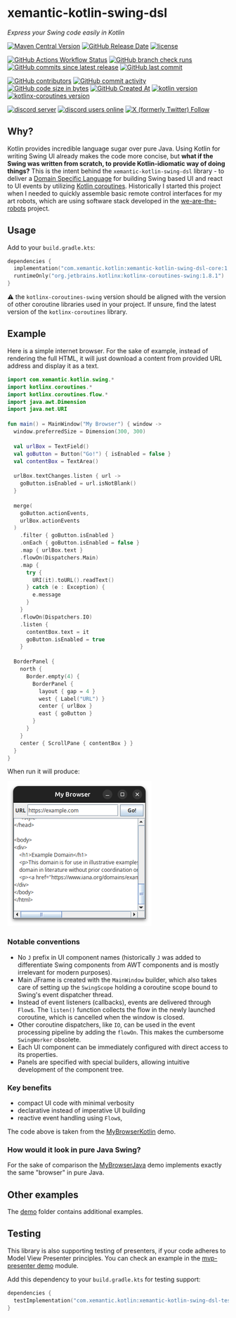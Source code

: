 # xemantic-kotlin-swing-dsl

_Express your Swing code easily in Kotlin_

[<img alt="Maven Central Version" src="https://img.shields.io/maven-central/v/com.xemantic.kotlin/xemantic-kotlin-swing-dsl-core?style=for-the-badge">](https://central.sonatype.com/namespace/com.xemantic.kotlin)
[<img alt="GitHub Release Date" src="https://img.shields.io/github/release-date/xemantic/xemantic-kotlin-swing-dsl?style=for-the-badge">](https://github.com/xemantic/xemantic-kotlin-swing-dsl/releases)
[<img alt="license" src="https://img.shields.io/github/license/xemantic/xemantic-kotlin-swing-dsl?color=blue&style=for-the-badge">](https://github.com/xemantic/xemantic-kotlin-swing-dsl/blob/main/LICENSE)

[<img alt="GitHub Actions Workflow Status" src="https://img.shields.io/github/actions/workflow/status/xemantic/xemantic-kotlin-swing-dsl/build-main.yml?style=for-the-badge">](https://github.com/xemantic/xemantic-kotlin-swing-dsl/actions/workflows/build-main.yml)
[<img alt="GitHub branch check runs" src="https://img.shields.io/github/check-runs/xemantic/xemantic-kotlin-swing-dsl/main?style=for-the-badge">](https://github.com/xemantic/xemantic-kotlin-swing-dsl/actions/workflows/build-main.yml)
[<img alt="GitHub commits since latest release" src="https://img.shields.io/github/commits-since/xemantic/xemantic-kotlin-swing-dsl/latest?style=for-the-badge">](https://github.com/xemantic/xemantic-kotlin-swing-dsl/commits/main/)
[<img alt="GitHub last commit" src="https://img.shields.io/github/last-commit/xemantic/xemantic-kotlin-swing-dsl?style=for-the-badge">](https://github.com/xemantic/xemantic-kotlin-swing-dsl/commits/main/)

[<img alt="GitHub contributors" src="https://img.shields.io/github/contributors/xemantic/xemantic-kotlin-swing-dsl?style=for-the-badge">](https://github.com/xemantic/xemantic-kotlin-swing-dsl/graphs/contributors)
[<img alt="GitHub commit activity" src="https://img.shields.io/github/commit-activity/t/xemantic/xemantic-kotlin-swing-dsl?style=for-the-badge">](https://github.com/xemantic/xemantic-kotlin-swing-dsl/commits/main/)
[<img alt="GitHub code size in bytes" src="https://img.shields.io/github/languages/code-size/xemantic/xemantic-kotlin-swing-dsl?style=for-the-badge">]()
[<img alt="GitHub Created At" src="https://img.shields.io/github/created-at/xemantic/xemantic-kotlin-swing-dsl?style=for-the-badge">](https://github.com/xemantic/xemantic-kotlin-swing-dsl/commit/39c1fa4c138d4c671868c973e2ad37b262ae03c2)
[<img alt="kotlin version" src="https://img.shields.io/badge/dynamic/toml?url=https%3A%2F%2Fraw.githubusercontent.com%2Fxemantic%2Fxemantic-kotlin-swing-dsl%2Fmain%2Fgradle%2Flibs.versions.toml&query=versions.kotlin&style=for-the-badge&label=kotlin">](https://kotlinlang.org/docs/releases.html)
[<img alt="kotlinx-coroutines version" src="https://img.shields.io/badge/dynamic/toml?url=https%3A%2F%2Fraw.githubusercontent.com%2Fxemantic%2Fxemantic-kotlin-swing-dsl%2Fmain%2Fgradle%2Flibs.versions.toml&query=versions.kotlinxCoroutines&style=for-the-badge&label=kotlinx-coroutines">](https://github.com/Kotlin/kotlinx.coroutines)

[<img alt="discord server" src="https://dcbadge.limes.pink/api/server/https://discord.gg/vQktqqN2Vn">](https://discord.gg/vQktqqN2Vn)
[<img alt="discord users online" src="https://img.shields.io/discord/811561179280965673?style=for-the-badge">](https://discord.gg/vQktqqN2Vn)
[<img alt="X (formerly Twitter) Follow" src="https://img.shields.io/twitter/follow/KazikPogoda?style=for-the-badge">](https://x.com/KazikPogoda)

## Why?

Kotlin provides incredible language sugar over pure Java. Using Kotlin for writing Swing UI already
makes the code more concise, but
**what if the Swing was written from scratch, to provide Kotlin-idiomatic way of doing things?**
This is the intent behind the `xemantic-kotlin-swing-dsl` library - to deliver a
[Domain Specific Language](https://en.wikipedia.org/wiki/Domain-specific_language)
for building Swing based UI and react to UI events by utilizing
[Kotlin coroutines](https://kotlinlang.org/docs/coroutines-overview.html). Historically I started this project when I needed to quickly assemble basic remote control
interfaces for my art robots, which are using software stack developed
in the [we-are-the-robots](https://github.com/xemantic/we-are-the-robots) project.

## Usage

Add to your `build.gradle.kts`:

```kotlin
dependencies {
  implementation("com.xemantic.kotlin:xemantic-kotlin-swing-dsl-core:1.2.14")
  runtimeOnly("org.jetbrains.kotlinx:kotlinx-coroutines-swing:1.8.1")
}
```

:warning: the `kotlinx-coroutines-swing` version should be aligned with the version of other coroutine
libraries used in your project. If unsure, find the latest version of the `kotlinx-coroutines` library.

## Example

Here is a simple internet browser. For the sake of example, instead of rendering
the full HTML, it will just download a content from provided URL address
and display it as a text.

```kotlin
import com.xemantic.kotlin.swing.*
import kotlinx.coroutines.*
import kotlinx.coroutines.flow.*
import java.awt.Dimension
import java.net.URI

fun main() = MainWindow("My Browser") { window ->
  window.preferredSize = Dimension(300, 300)

  val urlBox = TextField()
  val goButton = Button("Go!") { isEnabled = false }
  val contentBox = TextArea()

  urlBox.textChanges.listen { url ->
    goButton.isEnabled = url.isNotBlank()
  }

  merge(
    goButton.actionEvents,
    urlBox.actionEvents
  )
    .filter { goButton.isEnabled }
    .onEach { goButton.isEnabled = false }
    .map { urlBox.text }
    .flowOn(Dispatchers.Main)
    .map {
      try {
        URI(it).toURL().readText()
      } catch (e : Exception) {
        e.message
      }
    }
    .flowOn(Dispatchers.IO)
    .listen {
      contentBox.text = it
      goButton.isEnabled = true
    }

  BorderPanel {
    north {
      Border.empty(4) {
        BorderPanel {
          layout { gap = 4 }
          west { Label("URL") }
          center { urlBox }
          east { goButton }
        }
      }
    }
    center { ScrollPane { contentBox } }
  }
}
```

When run it will produce:

![example app image](docs/xemantic-kotlin-swing-dsl-example.png)

### Notable conventions

* No `J` prefix in UI component names (historically `J` was added to differentiate
  Swing components from AWT components and is mostly irrelevant for modern purposes).
* Main JFrame is created with the `MainWindow` builder, which also takes care of setting
  up the `SwingScope` holding a coroutine scope bound to Swing's event dispatcher thread.
* Instead of event listeners (callbacks), events are delivered through `Flow`s. The `listen()`
  function collects the flow in the newly launched coroutine, which is cancelled when the window
  is closed.
* Other coroutine dispatchers, like `IO`, can be used in the event processing pipeline
  by adding the `flowOn`. This makes the cumbersome `SwingWorker` obsolete.
* Each UI component can be immediately configured with direct access to its properties.
* Panels are specified with special builders, allowing intuitive development of the
  component tree.

### Key benefits

* compact UI code with minimal verbosity
* declarative instead of imperative UI building
* reactive event handling using `Flow`s, 

The code above is taken from the
[MyBrowserKotlin](demo/simple-kotlin-dsl/src/main/kotlin/MyBrowserKotlin.kt) demo.

### How would it look in pure Java Swing?

For the sake of comparison the
[MyBrowserJava](demo/simple-java/src/main/java/com/xemantic/kotlin/swing/demo/MyBrowserJava.java)
demo implements exactly the same "browser" in pure Java.

## Other examples

The [demo](demo) folder contains additional examples.

## Testing

This library is also supporting testing of presenters, if your code adheres to Model View Presenter
principles. You can check an example in the [mvp-presenter demo](demo/mvp-presenter) module.

Add this dependency to your `build.gradle.kts` for testing support:

```kotlin
dependencies {
  testImplementation("com.xemantic.kotlin:xemantic-kotlin-swing-dsl-test:1.2.14")
}
```
